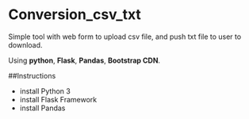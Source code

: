 # Conversion_csv_txt

Simple tool with web form to upload csv file, and push txt file to user to download.

Using **python**, **Flask**, **Pandas**, **Bootstrap CDN**.

##Instructions

- install Python 3
- install Flask Framework
- install Pandas
